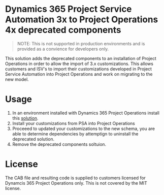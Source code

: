 # Dynamics 365 Project Service Automation 3x to Project Operations 4x deprecated components

> NOTE: This is not supported in production environments and is provided as a convience for developers only.


This solution adds the deprecated components to an installation of Project Operations in order to allow the import of 3.x customizations. This allows customers and ISV's to import their customizations developed in Project Service Automation into Project Operations and work on migrating to the new model.

# Usage
1. In an environment installed with Dynamics 365 Project Operations install this [solution](https://github.com/microsoft/Dynamics365-Project-Operations-PowerApps/raw/main/3x-4x-deprecated-solution/msdyn_ProjectServiceDeprecatedComponents_managed.cab).
2. Install your customizations from PSA into Project Operations
3. Proceeed to updated your customizations to the new schema, you are able to determine dependencies by attemptign to uninstall the deprecated solution.
4. Remove the deprecated components soltuion.

# License
The CAB file and resulting code is supplied to customers licensed for Dynamcis 365 Project Operations only. This is not covered by the MIT license.

